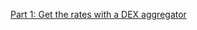 [Part 1: Get the rates with a DEX aggregator](https://ethereumdev.io/trading-and-arbitrage-on-ethereum-dex-get-the-rates-part-1/)
